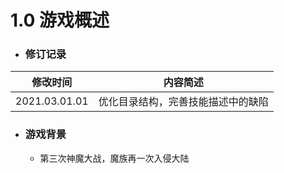 # 1.0 游戏概述

- ### 修订记录

|   修改时间    |              内容简述              |
| :-----------: | :--------------------------------: |
| 2021.03.01.01 | 优化目录结构，完善技能描述中的缺陷 |

- ### 游戏背景

  - 第三次神魔大战，魔族再一次入侵大陆

  

